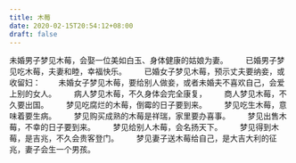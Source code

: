 ```yaml
---
title: 木莓
date: 2020-02-15T20:54:12+08:00
draft: false
---
```


未婚男子梦见木莓，会娶一位美如白玉、身体健康的姑娘为妻。
　　已婚男子梦见吃木莓，夫妻和睦，幸福快乐。
　　已婚女子梦见木莓，预示丈夫要纳妾，或收留妇：
　　未婚女子梦见木莓，要给别人做妾，或者未婚夫不喜欢自己，会爱上别的女人。
　　病人梦见木莓，不久身体会完全康复，
　　商人梦见木莓，不久要出国。
　　梦见吃腐烂的木莓，倒霉的日子要到来。
　　梦见吃生木莓，意味着要生病。
　　梦见购买成熟的木莓是祥瑞，家里要办喜事。
　　梦见出售木莓，不幸的日子要到来。
　　梦见给别人木莓，会名扬天下。
　　梦见得到木莓，是吉兆，不久会贵客登门。
　　梦见妻子送木莓给自己，是大吉大利的征兆，妻子会生一个男孩。